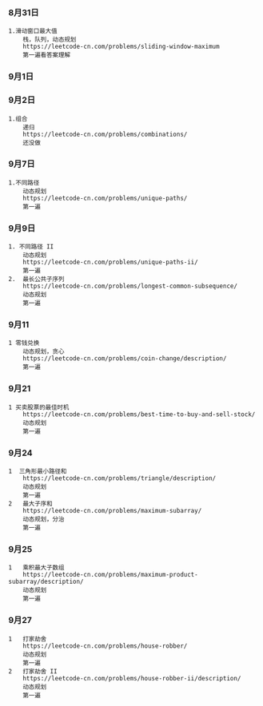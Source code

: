 ### 8月31日
    1.滑动窗口最大值
        栈，队列，动态规划 
        https://leetcode-cn.com/problems/sliding-window-maximum 
        第一遍看答案理解
### 9月1日
### 9月2日
    1.组合
        递归
        https://leetcode-cn.com/problems/combinations/
        还没做
### 9月7日
    1.不同路径
        动态规划
        https://leetcode-cn.com/problems/unique-paths/
        第一遍
### 9月9日
    1. 不同路径 II
        动态规划
        https://leetcode-cn.com/problems/unique-paths-ii/
        第一遍
    2.  最长公共子序列
        https://leetcode-cn.com/problems/longest-common-subsequence/
        动态规划        
        第一遍
### 9月11
    1 零钱兑换
        动态规划，贪心
        https://leetcode-cn.com/problems/coin-change/description/
        第一遍
### 9月21
    1 买卖股票的最佳时机
        https://leetcode-cn.com/problems/best-time-to-buy-and-sell-stock/
        动态规划
        第一遍
### 9月24
    1  三角形最小路径和
        https://leetcode-cn.com/problems/triangle/description/
        动态规划
        第一遍 
    2   最大子序和
        https://leetcode-cn.com/problems/maximum-subarray/
        动态规划，分治
        第一遍 
### 9月25
    1   乘积最大子数组
        https://leetcode-cn.com/problems/maximum-product-subarray/description/
        动态规划
        第一遍 
### 9月27
    1   打家劫舍
        https://leetcode-cn.com/problems/house-robber/
        动态规划
        第一遍 
    2   打家劫舍 II
        https://leetcode-cn.com/problems/house-robber-ii/description/
        动态规划
        第一遍